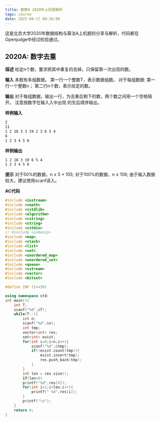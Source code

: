 ```yaml
---
title: 数算A 2020年上机题解析
tags: course
date: 2025-08-17 00:28:00
---
```


这是北京大学2020年数据结构与算法A上机题的分享与解析，代码都在Openjudge中经过检验通过。

## 2020A: 数字去重

**描述**
给定n个数，要求把其中重复的去掉，只保留第一次出现的数。

**输入**
本题有多组数据。
第⼀⾏一个整数T，表示数据组数。 对于每组数据:
第一⾏一个整数n；
第二⾏n个数，表示给定的数。

**输出**
对于每组数据，输出⼀行，为去重后剩下的数，两个数之间⽤⼀个空格隔开。
注意按数字在输⼊入中出现 的先后顺序输出。

**样例输入**

```bash
2
11
1 2 18 3 3 19 2 3 6 5 4
6
1 2 3 4 5 6
```

**样例输出**

```bash
1 2 18 3 19 6 5 4
1 2 3 4 5 6
```

**提示**
对于50%的数据，n ≤ 5 × 105;
对于100%的数据，n ≤ 106;
由于输入数据较大，建议使用scanf读入。

**AC代码**

```cpp
#include <iostream>
#include <cmath>
#include <cstdlib>
#include <algorithm>
#include <cstring>
#include <string>
#include <cstdio>
// #include <iomanip>
#include <map>
#include <stack>
#include <list>
#include <set>
#include <unordered_map>
#include <unordered_set>
#include <queue>
#include <sstream>
#include <vector>
#include <bitset>

#define INF (1<<30)

using namespace std;
int main(){
    int T;
    scanf("%d",&T);
    while(T--){
        int n;
        scanf("%d",&n);
        int tmp;
        vector<int> res;
        set<int> exist;
        for(int i=0;i<n;i++){
            scanf("%d",&tmp);
            if(!exist.count(tmp)){
                exist.insert(tmp);
                res.push_back(tmp);
            }
        }
        int len = res.size();
        if(len>0)
        printf("%d",res[0]);
        for(int i=1;i<len;i++){
            printf(" %d",res[i]);
        }
        printf("\n");
    }
    return 0;
}
```

